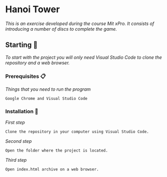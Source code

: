 # Hanoi Tower

_This is an exercise developed during the course Mit xPro. It consists of introducing a number of discs to complete the game._

## Starting 🚀

_To start with the project you will only need Visual Studio Code to clone the repository and a web browser._

### Prerequisites 📋

_Things that you need to run the program_

```
Google Chrome and Visual Studio Code
```

### Installation 🔧

_First step_

```
Clone the repository in your computer using Visual Studio Code.
```

_Second step_

```
Open the folder where the project is located.
```

_Third step_

```
Open index.html archive on a web browser.
```
